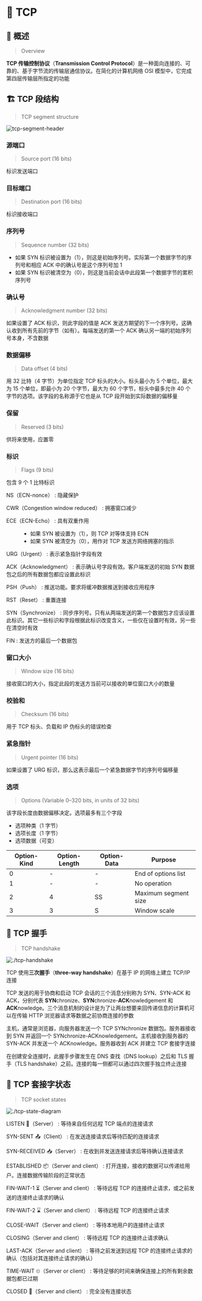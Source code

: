 # 📨 TCP

## 📰 概述

> Overview

**TCP 传输控制协议**（**Transmission Control
Protocol**）是一种面向连接的、可靠的、基于字节流的传输层通信协议。在简化的计算机网络
OSI 模型中，它完成第四层传输层所指定的功能

## 🏗 TCP 段结构

> TCP segment structure

<picture>
  <source media="(prefers-color-scheme: dark)" srcset="./tcp/tcp-segment-header-dark.svg">
  <source media="(prefers-color-scheme: light)" srcset="./tcp/tcp-segment-header-light.svg">
  <img alt="tcp-segment-header" src="./tcp/tcp-segment-header-light.svg">
</picture>

### 源端口

> Source port (16 bits)

标识发送端口

### 目标端口

> Destination port (16 bits)

标识接收端口

### 序列号

> Sequence number (32 bits)

- 如果 SYN 标识被设置为（1），则这是初始序列号。实际第一个数据字节的序列号和相应
  ACK 中的确认号是这个序列号加 1
- 如果 SYN 标识被清空为（0），则这是当前会话中此段第一个数据字节的累积序列号

### 确认号

> Acknowledgment number (32 bits)

如果设置了 ACK 标识，则此字段的值是 ACK
发送方期望的下一个序列号。这确认收到所有先前的字节（如有）。每端发送的第一个
ACK 确认另一端的初始序列号本身，不含数据

### 数据偏移

> Data offset (4 bits)

用 32 比特（4 字节）为单位指定 TCP 标头的大小。标头最小为
5 个单位，最大为 15 个单位，即最小为 20 个字节，最大为 60 个字节，标头中最多允许
40 个字节的选项。该字段的名称源于它也是从 TCP 段开始到实际数据的偏移量

### 保留

> Reserved (3 bits)

供将来使用，应置零

### 标识

> Flags (9 bits)

包含 9 个 1 比特标识

NS（ECN-nonce）
: 隐藏保护

CWR（Congestion window reduced）
: 拥塞窗口减少

ECE（ECN-Echo）
: 具有双重作用

<dl>
  <dd>
    <ul>
      <li>如果 SYN 被设置为（1），则 TCP 对等体支持 ECN</li>
      <li>如果 SYN 被清空为（0），用作对 TCP 发送方网络拥塞的指示</li>
    </ul>
  </dd>
</dl>

URG（Urgent）
: 表示紧急指针字段有效

ACK（Acknowledgment）
: 表示确认号字段有效。客户端发送的初始 SYN
数据包之后的所有数据包都应设置此标识

PSH（Push）
: 推送功能。要求将缓冲数据推送到接收应用程序

RST（Reset）
: 重置连接

SYN（Synchronize）
: 同步序列号。只有从两端发送的第一个数据包才应该设置此标识。其它一些标识和字段根据此标识改变含义，一些仅在设置时有效，另一些在清空时有效

FIN
: 发送方的最后一个数据包

### 窗口大小

> Window size (16 bits)

接收窗口的大小，指定此段的发送方当前可以接收的单位窗口大小的数量

### 校验和

> Checksum (16 bits)

用于 TCP 标头、负载和 IP 伪标头的错误检查

### 紧急指针

> Urgent pointer (16 bits)

如果设置了 URG 标识，那么这表示最后一个紧急数据字节的序列号偏移量

### 选项

> Options (Variable 0–320 bits, in units of 32 bits)

该字段长度由数据偏移决定。选项最多有三个字段

- 选项种类（1 字节）
- 选项长度（1 字节）
- 选项数据（可变）

| Option-Kind | Option-Length | Option-Data | Purpose              |
| ----------- | ------------- | ----------- | -------------------- |
| 0           | -             | -           | End of options list  |
| 1           | -             | -           | No operation         |
| 2           | 4             | SS          | Maximum segment size |
| 3           | 3             | S           | Window scale         |

## 🤝 TCP 握手

> TCP handshake

<picture>
  <source media="(prefers-color-scheme: dark)" srcset="./tcp/tcp-handshake-dark.svg">
  <source media="(prefers-color-scheme: light)" srcset="./tcp/tcp-handshake-light.svg">
  <img alt="./tcp-handshake" src="./tcp/tcp-handshake-light.svg">
</picture>

TCP 使用**三次握手**（**three-way handshake**）在基于
IP 的网络上建立 TCP/IP 连接

TCP 发送的用于协商和启动 TCP 会话的三个消息分别称为 SYN、SYN-ACK 和
ACK，分别代表 **SYN**chronize、**SYN**chronize-**ACK**nowledgement 和
**ACK**nowledge。三个消息机制的设计是为了让两台想要来回传递信息的计算机可以在传输
HTTP 浏览器请求等数据之前协商连接的参数

主机，通常是浏览器，向服务器发送一个 TCP
SYNchronize 数据包。服务器接收到 SYN 并返回一个
SYNchronize-ACKnowledgement。主机接收到服务器的
SYN-ACK 并发送一个 ACKnowledge。服务器收到 ACK 并建立
TCP 套接字连接

在创建安全连接时，此握手步骤发生在 DNS 查找（DNS
lookup）之后和 TLS 握手（TLS
handshake）之前。连接的每一侧都可以通过四次握手独立终止连接

## 🧫 TCP 套接字状态

> TCP socket states

<picture>
  <source media="(prefers-color-scheme: dark)" srcset="./tcp/tcp-state-diagram-dark.svg">
  <source media="(prefers-color-scheme: light)" srcset="./tcp/tcp-state-diagram-light.svg">
  <img alt="./tcp-state-diagram" src="./tcp/tcp-state-diagram-light.svg">
</picture>

LISTEN 📡（Server）
: 等待来自任何远程 TCP 端点的连接请求

SYN-SENT 📤（Client）
: 在发送连接请求后等待匹配的连接请求

SYN-RECEIVED 📥（Server）
: 在收到并发送连接请求后等待确认连接请求

ESTABLISHED 📦（Server and client）
: 打开连接，接收的数据可以传递给用户。连接数据传输阶段的正常状态

FIN-WAIT-1 ⏳（Server and client）
: 等待远程 TCP 的连接终止请求，或之前发送的连接终止请求的确认

FIN-WAIT-2 ⌛️（Server and client）
: 等待远程 TCP 的连接终止请求

CLOSE-WAIT（Server and client）
: 等待本地用户的连接终止请求

CLOSING（Server and client）
: 等待远程 TCP 的连接终止请求确认

LAST-ACK（Server and client）
: 等待之前发送到远程 TCP 的连接终止请求的确认（包括对其连接终止请求的确认）

TIME-WAIT ⏲（Server or client）
: 等待足够的时间来确保连接上的所有剩余数据包都已过期

CLOSED 🔌（Server and client）
: 完全没有连接状态

